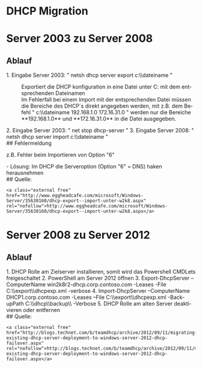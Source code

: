 # DHCP Migration

# <span class="mw-headline" id="bkmrk-server-2003-zu-serve-1">Server 2003 zu Server 2008</span>

## <span class="mw-headline" id="bkmrk-ablauf-1">Ablauf</span>

<div class="vector-body" id="bkmrk-eingabe-server-2003%3A"><div class="mw-body-content mw-content-ltr" dir="ltr" lang="de"><div class="mw-parser-output">1. Eingabe Server 2003: " netsh dhcp server export c:\\dateiname " <dl><dd>Exportiert die DHCP konfiguration in eine Datei unter C: mit dem entsprechenden Dateinamen</dd><dd>Im Fehlerfall bei einem Import mit der entsprechenden Datei müssen die Bereiche des DHCP´s direkt angegeben werden, mit z.B. dem Befehl " c:\\dateiname 192.168.1.0 172.16.31.0 " werden nur die Bereiche **192.168.1.0** und **172.16.31.0** in die Datei ausgegeben.</dd></dl>
2. Eingabe Server 2003: " net stop dhcp-server "
3. Eingabe Server 2008: " netsh dhcp server import c:\\dateiname "

</div></div></div>## <span class="mw-headline" id="bkmrk-fehlermeldung-1">Fehlermeldung</span>

z.B. Fehler beim Importieren von Option "6"

<div class="vector-body" id="bkmrk-l%C3%B6sung%3A-im-dhcp-die-"><div class="mw-body-content mw-content-ltr" dir="ltr" lang="de"><div class="mw-parser-output">- Lösung: Im DHCP die Serveroption (Option "6" = DNS) haken herausnehmen

</div></div></div>## <span class="mw-headline" id="bkmrk-quelle%3A-1">Quelle:</span>

```
<a class="external free" href="http://www.eggheadcafe.com/microsoft/Windows-Server/35630160/dhcp-export--import-unter-w2k8.aspx" rel="nofollow">http://www.eggheadcafe.com/microsoft/Windows-Server/35630160/dhcp-export--import-unter-w2k8.aspx</a>
```

# <span class="mw-headline" id="bkmrk-server-2008-zu-serve-1">Server 2008 zu Server 2012</span>

## <span class="mw-headline" id="bkmrk-ablauf-3">Ablauf</span>

<div class="vector-body" id="bkmrk-dhcp-rolle-am-zielse"><div class="mw-body-content mw-content-ltr" dir="ltr" lang="de"><div class="mw-parser-output">1. DHCP Rolle am Zielserver installieren, somit wird das Powershell CMDLets freigeschaltet
2. PowerShell am Server 2012 öffnen
3. Export-DhcpServer –ComputerName win2k8r2-dhcp.corp.contoso.com -Leases -File C:\\export\\dhcpexp.xml -verbose
4. Import-DhcpServer –ComputerName DHCP1.corp.contoso.com -Leases –File C:\\export\\dhcpexp.xml -BackupPath C:\\dhcp\\backup\\ -Verbose
5. DHCP Rolle am alten Server deaktivieren oder entfernen

</div></div></div>## <span class="mw-headline" id="bkmrk-quelle%3A-3">Quelle:</span>

```
<a class="external free" href="http://blogs.technet.com/b/teamdhcp/archive/2012/09/11/migrating-existing-dhcp-server-deployment-to-windows-server-2012-dhcp-failover.aspx" rel="nofollow">http://blogs.technet.com/b/teamdhcp/archive/2012/09/11/migrating-existing-dhcp-server-deployment-to-windows-server-2012-dhcp-failover.aspx</a>
```